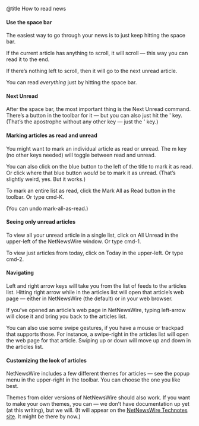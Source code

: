 @title How to read news

#### Use the space bar

The easiest way to go through your news is to just keep hitting the <span class="ui">space bar</span>.

If the current article has anything to scroll, it will scroll — this way you can read it to the end.

If there’s nothing left to scroll, then it will go to the next unread article.

You can read *everything* just by hitting the space bar.


#### Next Unread

After the space bar, the most important thing is the Next Unread command. There’s a button in the toolbar for it — but you can also just hit the <span class="ui">'</span> key. (That’s the apostrophe without any other key — just the <span class="ui">'</span> key.)

#### Marking articles as read and unread

You might want to mark an individual article as read or unread. The <span class="ui">m</span> key (no other keys needed) will toggle between read and unread.

You can also click on the blue button to the left of the title to mark it as read. Or click where that blue button <i>would</i> be to mark it as unread. (That’s slightly weird, yes. But it works.)

To mark an entire list as read, click the <span class="ui">Mark All as Read</span> button in the toolbar. Or type <span class="ui">cmd-K</span>.

(You can undo mark-all-as-read.)

#### Seeing only unread articles

To view all your unread article in a single list, click on <span class="ui">All Unread</span> in the upper-left of the NetNewsWire window. Or type cmd-1.

To view just articles from today, click on <span class="ui">Today</span> in the upper-left. Or type cmd-2.

#### Navigating

Left and right arrow keys will take you from the list of feeds to the articles list. Hitting right arrow while in the articles list will open that article’s web page — either in NetNewsWire (the default) or in your web browser.

If you’ve opened an article’s web page in NetNewsWire, typing left-arrow will close it and bring you back to the articles list.

You can also use some swipe gestures, if you have a mouse or trackpad that supports those. For instance, a swipe-right in the articles list will open the web page for that article. Swiping up or down will move up and down in the articles list.

#### Customizing the look of articles

NetNewsWire includes a few different themes for articles — see the popup menu in the upper-right in the toolbar. You can choose the one you like best.

Themes from older versions of NetNewsWire should also work. If you want to make your own themes, you can — we don’t have documentation up yet (at this writing), but we will. (It will appear on the <a href="http://ranchero.com/nnwtechnotes/">NetNewsWire Technotes site</a>. It might be there by now.)

